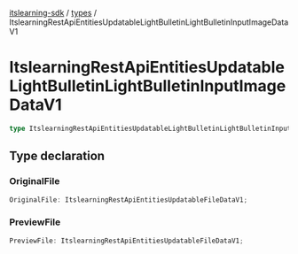 [itslearning-sdk](../../modules.md) / [types](../index.md) / ItslearningRestApiEntitiesUpdatableLightBulletinLightBulletinInputImageDataV1

# ItslearningRestApiEntitiesUpdatableLightBulletinLightBulletinInputImageDataV1

```ts
type ItslearningRestApiEntitiesUpdatableLightBulletinLightBulletinInputImageDataV1 = object;
```

## Type declaration

### OriginalFile

```ts
OriginalFile: ItslearningRestApiEntitiesUpdatableFileDataV1;
```

### PreviewFile

```ts
PreviewFile: ItslearningRestApiEntitiesUpdatableFileDataV1;
```
